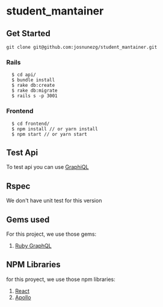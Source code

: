 # student_mantainer

## Get Started

  `git clone git@github.com:josnunezg/student_mantainer.git`

### Rails
  ```
    $ cd api/
    $ bundle install
    $ rake db:create
    $ rake db:migrate
    $ rails s -p 3001
  ```

### Frontend
  ```
    $ cd frontend/
    $ npm install // or yarn install
    $ npm start // or yarn start
  ```

## Test Api

To test api you can use [GraphiQL](https://electronjs.org/apps/graphiql)

## Rspec

We don't have unit test for this version

## Gems used

For this project, we use those gems:
  1. [Ruby GraphQL](https://github.com/rmosolgo/graphql-ruby)

## NPM Libraries

for this proyect, we use those npm libraries:

 1. [React](https://es.reactjs.org/)
 2. [Apollo](https://www.apollographql.com/docs/react/essentials/get-started/)